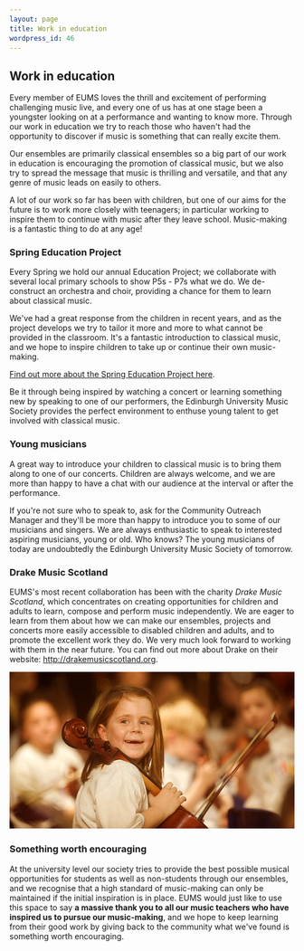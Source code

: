 ```yaml
---
layout: page
title: Work in education
wordpress_id: 46
---
```


## Work in education

Every member of EUMS loves the thrill and excitement of performing challenging music live, and every one of us has at one stage been a youngster looking on at a performance and wanting to know more. Through our work in education we try to reach those who haven't had the opportunity to discover if music is something that can really excite them.

Our ensembles are primarily classical ensembles so a big part of our work in education is encouraging the promotion of classical music, but we also try to spread the message that music is thrilling and versatile, and that any genre of music leads on easily to others.

A lot of our work so far has been with children, but one of our aims for the future is to work more closely with teenagers; in particular working to inspire them to continue with music after they leave school. Music-making is a fantastic thing to do at any age!

### Spring Education Project

Every Spring we hold our annual Education Project; we collaborate with several local primary schools to show P5s - P7s what we do. We de-construct an orchestra and choir, providing a chance for them to learn about classical music.

We've had a great response from the children in recent years, and as the project develops we try to tailor it more and more to what cannot be provided in the classroom. It's a fantastic introduction to classical music, and we hope to inspire children to take up or continue their own music-making. 

[Find out more about the Spring Education Project here](/community/education/spring-project/).

<p class="hero">
Be it through being inspired by watching a concert or learning something new by speaking to one of our performers, the Edinburgh University Music Society provides the perfect environment to enthuse young talent to get involved with classical music.
</p>

### Young musicians

A great way to introduce your children to classical music is to bring them along to one of our concerts. Children are always welcome, and we are more than happy to have a chat with our audience at the interval or after the performance.

If you're not sure who to speak to, ask for the Community Outreach Manager and they'll be more than happy to introduce you to some of our musicians and singers. We are always enthusiastic to speak to interested aspiring musicians, young or old.  Who knows? The young musicians of today are undoubtedly the Edinburgh University Music Society of tomorrow.

### Drake Music Scotland

EUMS's most recent collaboration has been with the charity *Drake Music Scotland*, which concentrates on creating opportunities for children and adults to learn, compose and perform music independently. We are eager to learn from them about how we can make our ensembles, projects and concerts more easily accessible to disabled children and adults, and to promote the excellent work they do.  We very much look forward to working with them in the near future. You can find out more about Drake on their website: <http://drakemusicscotland.org>.

<img title="Music brings delight to everyone!" src="/assets/img/education-projects/child-cello.jpg" alt="Child playing cello">

### Something worth encouraging

At the university level our society tries to provide the best possible musical opportunities for students as well as non-students through our ensembles, and we recognise that a high standard of music-making can only be maintained if the initial inspiration is in place.  EUMS would just like to use this space to say **a massive thank you to all our music teachers who have inspired us to pursue our music-making**, and we hope to keep learning from their good work by giving back to the community what we've found is something worth encouraging.
